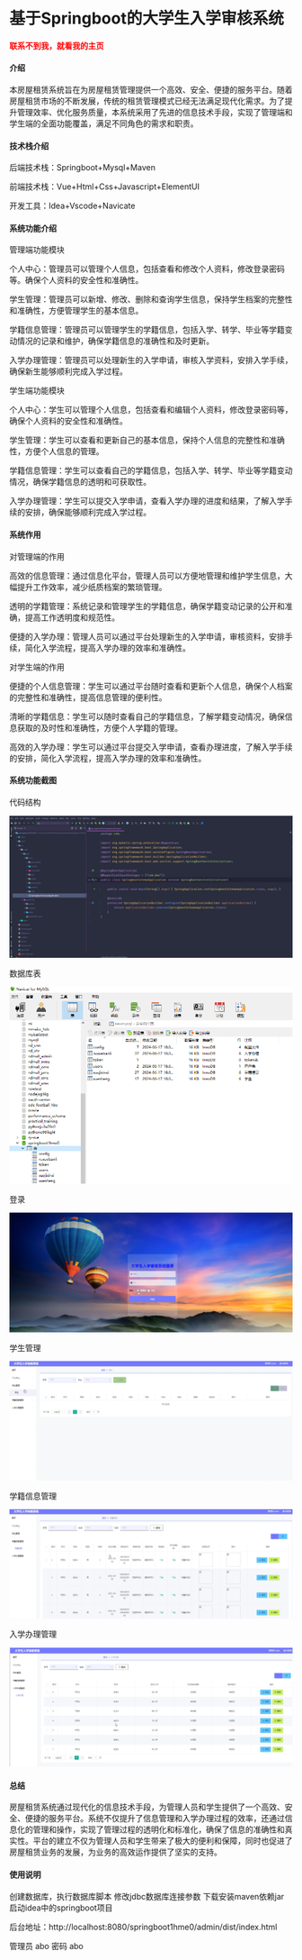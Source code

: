 # 基于Springboot的大学生入学审核系统

<h4 style='color:red'>联系不到我，就看我的主页 </h4> 
 
#### 介绍
本房屋租赁系统旨在为房屋租赁管理提供一个高效、安全、便捷的服务平台。随着房屋租赁市场的不断发展，传统的租赁管理模式已经无法满足现代化需求。为了提升管理效率、优化服务质量，本系统采用了先进的信息技术手段，实现了管理端和学生端的全面功能覆盖，满足不同角色的需求和职责。

#### 技术栈介绍

后端技术栈：Springboot+Mysql+Maven

前端技术栈：Vue+Html+Css+Javascript+ElementUI

开发工具：Idea+Vscode+Navicate

#### 系统功能介绍

管理端功能模块

个人中心：管理员可以管理个人信息，包括查看和修改个人资料，修改登录密码等。确保个人资料的安全性和准确性。

学生管理：管理员可以新增、修改、删除和查询学生信息，保持学生档案的完整性和准确性，方便管理学生的基本信息。

学籍信息管理：管理员可以管理学生的学籍信息，包括入学、转学、毕业等学籍变动情况的记录和维护，确保学籍信息的准确性和及时更新。

入学办理管理：管理员可以处理新生的入学申请，审核入学资料，安排入学手续，确保新生能够顺利完成入学过程。

学生端功能模块

个人中心：学生可以管理个人信息，包括查看和编辑个人资料，修改登录密码等，确保个人资料的安全性和准确性。

学生管理：学生可以查看和更新自己的基本信息，保持个人信息的完整性和准确性，方便个人信息的管理。

学籍信息管理：学生可以查看自己的学籍信息，包括入学、转学、毕业等学籍变动情况，确保学籍信息的透明和可获取性。

入学办理管理：学生可以提交入学申请，查看入学办理的进度和结果，了解入学手续的安排，确保能够顺利完成入学过程。

#### 系统作用

对管理端的作用

高效的信息管理：通过信息化平台，管理人员可以方便地管理和维护学生信息，大幅提升工作效率，减少纸质档案的繁琐管理。

透明的学籍管理：系统记录和管理学生的学籍信息，确保学籍变动记录的公开和准确，提高工作透明度和规范性。

便捷的入学办理：管理人员可以通过平台处理新生的入学申请，审核资料，安排手续，简化入学流程，提高入学办理的效率和准确性。

对学生端的作用

便捷的个人信息管理：学生可以通过平台随时查看和更新个人信息，确保个人档案的完整性和准确性，提高信息管理的便利性。

清晰的学籍信息：学生可以随时查看自己的学籍信息，了解学籍变动情况，确保信息获取的及时性和准确性，方便个人学籍的管理。

高效的入学办理：学生可以通过平台提交入学申请，查看办理进度，了解入学手续的安排，简化入学流程，提高入学办理的效率和准确性。

#### 系统功能截图

代码结构

![输入图片说明](images/e5a95ad984278a503db240317297eb5.png)

数据库表

![输入图片说明](images/4767255bb365750aeaa614fb9c96b61.png)

登录

![输入图片说明](images/9d822b41c5348c476605a2a8721a1b0.png)

学生管理

![输入图片说明](images/abd7afdd81f4ef9d4876c3d514e6648.png)

学籍信息管理

![输入图片说明](images/810a8f7f94522c0d43df20a3266884a.png)

入学办理管理

![输入图片说明](images/ac61630e8b1aabb334970dcaca36b21.png)

#### 总结

房屋租赁系统通过现代化的信息技术手段，为管理人员和学生提供了一个高效、安全、便捷的服务平台。系统不仅提升了信息管理和入学办理过程的效率，还通过信息化的管理和操作，实现了管理过程的透明化和标准化，确保了信息的准确性和真实性。平台的建立不仅为管理人员和学生带来了极大的便利和保障，同时也促进了房屋租赁业务的发展，为业务的高效运作提供了坚实的支持。


#### 使用说明

创建数据库，执行数据库脚本 修改jdbc数据库连接参数 下载安装maven依赖jar 启动idea中的springboot项目

后台地址：http://localhost:8080/springboot1hme0/admin/dist/index.html

管理员 abo 密码 abo
